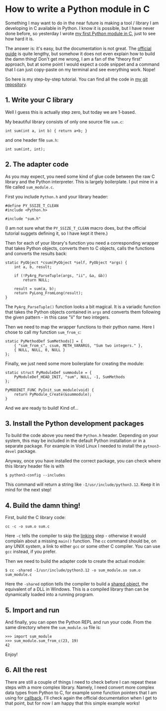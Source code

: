 # How to write a Python module in C

Something I may want to do in the near future is making a tool /
library I am developing in C available in Python. I know it is
possible, but I have never done before, so yesterday I wrote
[my first Python module in C](https://git.tronto.net/python-c),
just to see how hard it is.

The answer is: it's easy, but the documentation is not great. The
[official guide](https://docs.python.org/3/extending/extending.html)
is quite lengthy, but somehow it does not even explain how to build
the damn thing! Don't get me wrong, I am a fan of the "theory first"
approach, but at some point I would expect a code snippet and a
command that I can just copy-paste on my terminal and see everything
work. Nope!

So here is my step-by-step tutorial. You can find all the code in
[my git repository](https://git.tronto.net/python-c).

## 1. Write your C library

Well I guess this is actually step zero, but today we are 1-based.

My beautiful library consists of only one source file `sum.c`:

```
int sum(int a, int b) { return a+b; }
```

and one header file `sum.h`:

```
int sum(int, int);
```

## 2. The adapter code

As you may expect, you need some kind of glue code between the raw
C library and the Python interpreter. This is largely boilerplate.
I put mine in a file called `sum_module.c`.

First you include `Python.h` and your library header:

```
#define PY_SSIZE_T_CLEAN
#include <Python.h>

#include "sum.h"
```

(I am not sure what the `PY_SSIZE_T_CLEAN` macro does, but the official
tutorial suggets defining it, so I have kept it there.)

Then for each of your library's function you need a corresponding
wrapper that takes Python objects, converts them to C objects, calls
the functions and converts the results back:

```
static PyObject *csum(PyObject *self, PyObject *args) {
	int a, b, result;

	if (!PyArg_ParseTuple(args, "ii", &a, &b))
		return NULL;

	result = sum(a, b);
	return PyLong_FromLong(result);
}
```

The `PyArg_ParseTuple()` function looks a bit magical. It is a
variadic function that takes the Python objects contained in `args`
and converts them following the given pattern - in this case "ii" for
two integers.

Then we need to map the wrapper functions to their python name. Here
I chose to call my function `sum_from_c`:

```
static PyMethodDef SumMethods[] = {
	{ "sum_from_c", csum, METH_VARARGS, "Sum two integers." },
	{ NULL, NULL, 0, NULL }
};
```

Finally, we just need some more boilerplate for creating the module:

```
static struct PyModuleDef summodule = {
	PyModuleDef_HEAD_INIT, "sum", NULL, -1, SumMethods
};

PyMODINIT_FUNC PyInit_sum_module(void) {
	return PyModule_Create(&summodule);
}
```

And we are ready to build! Kind of...

## 3. Install the Python development packages

To build the code above you need the `Python.h` header. Depending
on your system, this may be included in the default Python installation
or in a separate package. For example in Void Linux I needed to
install the `pytnon3-devel` package.

Anyway, once you have installed the correct package, you can check
where this library header file is with

```
$ python3-config --includes
```

This command will return a string like `-I/usr/include/python3.12`.
Keep it in mind for the next step!

## 4. Build the damn thing!

First, build the C library code:

```
cc -c -o sum.o sum.c
```

Here `-c` tells the compiler to skip the
[linking](https://en.wikipedia.org/wiki/Linker_(computing)) step -
otherwise it would complain about a missing `main()` function.  The
`cc` command should be, on any UNIX system, a link to either `gcc`
or some other C compiler. You can use `gcc` instead, if you prefer.

Then we need to build the adapter code to create the actual module:

```
$ cc -shared -I/usr/include/python3.12 -o sum_module.so sum.o sum_module.c
```

Here the `-shared` option tells the compiler to build a
[shared object](https://en.wikipedia.org/wiki/Shared_library),
the equivalent of a DLL in Windows. This is a compiled library than
can be dynamically loaded into a running program.

## 5. Import and run

And finally, you can open the Python REPL and run your code. From the same
directory where the `sum_module.so` file is:

```
>>> import sum_module
>>> sum_module.sum_from_c(23, 19)
42
```

Enjoy!

## 6. All the rest

There are still a couple of things I need to check before I can
repeat these steps with a more complex library. Namely, I need
convert more complex data types from Python to C, for example some
function pointers that I am using for
[callback](../2024-06-20-callback-log).  I'll check again the
official documentation when I get to that point, but for now I am
happy that this simple example works!

